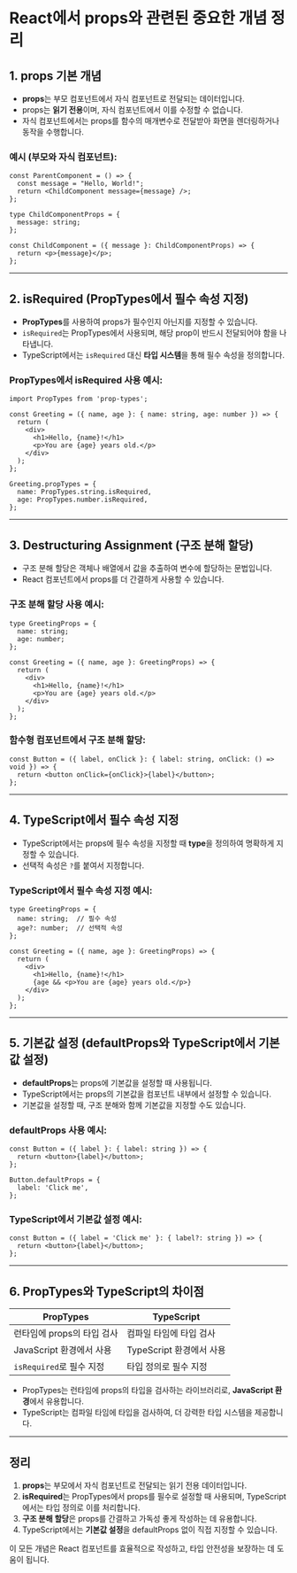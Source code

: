 # React에서 props와 관련된 중요한 개념 정리

## 1. props 기본 개념

- **props**는 부모 컴포넌트에서 자식 컴포넌트로 전달되는 데이터입니다.
- props는 **읽기 전용**이며, 자식 컴포넌트에서 이를 수정할 수 없습니다.
- 자식 컴포넌트에서는 props를 함수의 매개변수로 전달받아 화면을 렌더링하거나 동작을 수행합니다.

### 예시 (부모와 자식 컴포넌트):
```tsx
const ParentComponent = () => {
  const message = "Hello, World!";
  return <ChildComponent message={message} />;
};

type ChildComponentProps = {
  message: string;
};

const ChildComponent = ({ message }: ChildComponentProps) => {
  return <p>{message}</p>;
};
```

---

## 2. isRequired (PropTypes에서 필수 속성 지정)

- **PropTypes**를 사용하여 props가 필수인지 아닌지를 지정할 수 있습니다.
- `isRequired`는 PropTypes에서 사용되며, 해당 prop이 반드시 전달되어야 함을 나타냅니다.
- TypeScript에서는 `isRequired` 대신 **타입 시스템**을 통해 필수 속성을 정의합니다.

### PropTypes에서 isRequired 사용 예시:
```tsx
import PropTypes from 'prop-types';

const Greeting = ({ name, age }: { name: string, age: number }) => {
  return (
    <div>
      <h1>Hello, {name}!</h1>
      <p>You are {age} years old.</p>
    </div>
  );
};

Greeting.propTypes = {
  name: PropTypes.string.isRequired,
  age: PropTypes.number.isRequired,
};
```

---

## 3. Destructuring Assignment (구조 분해 할당)

- 구조 분해 할당은 객체나 배열에서 값을 추출하여 변수에 할당하는 문법입니다.
- React 컴포넌트에서 props를 더 간결하게 사용할 수 있습니다.

### 구조 분해 할당 사용 예시:
```tsx
type GreetingProps = {
  name: string;
  age: number;
};

const Greeting = ({ name, age }: GreetingProps) => {
  return (
    <div>
      <h1>Hello, {name}!</h1>
      <p>You are {age} years old.</p>
    </div>
  );
};
```

### 함수형 컴포넌트에서 구조 분해 할당:
```tsx
const Button = ({ label, onClick }: { label: string, onClick: () => void }) => {
  return <button onClick={onClick}>{label}</button>;
};
```

---

## 4. TypeScript에서 필수 속성 지정

- TypeScript에서는 props에 필수 속성을 지정할 때 **type**을 정의하여 명확하게 지정할 수 있습니다.
- 선택적 속성은 `?`를 붙여서 지정합니다.

### TypeScript에서 필수 속성 지정 예시:
```tsx
type GreetingProps = {
  name: string;  // 필수 속성
  age?: number;  // 선택적 속성
};

const Greeting = ({ name, age }: GreetingProps) => {
  return (
    <div>
      <h1>Hello, {name}!</h1>
      {age && <p>You are {age} years old.</p>}
    </div>
  );
};
```

---

## 5. 기본값 설정 (defaultProps와 TypeScript에서 기본값 설정)

- **defaultProps**는 props에 기본값을 설정할 때 사용됩니다.
- TypeScript에서는 props의 기본값을 컴포넌트 내부에서 설정할 수 있습니다.
- 기본값을 설정할 때, 구조 분해와 함께 기본값을 지정할 수도 있습니다.

### defaultProps 사용 예시:
```tsx
const Button = ({ label }: { label: string }) => {
  return <button>{label}</button>;
};

Button.defaultProps = {
  label: 'Click me',
};
```

### TypeScript에서 기본값 설정 예시:
```tsx
const Button = ({ label = 'Click me' }: { label?: string }) => {
  return <button>{label}</button>;
};
```

---

## 6. PropTypes와 TypeScript의 차이점

| PropTypes                     | TypeScript                  |
|-------------------------------|-----------------------------|
| 런타임에 props의 타입 검사    | 컴파일 타임에 타입 검사     |
| JavaScript 환경에서 사용       | TypeScript 환경에서 사용    |
| `isRequired`로 필수 지정      | 타입 정의로 필수 지정       |

- PropTypes는 런타임에 props의 타입을 검사하는 라이브러리로, **JavaScript 환경**에서 유용합니다.
- TypeScript는 컴파일 타임에 타입을 검사하여, 더 강력한 타입 시스템을 제공합니다.

---

## 정리

1. **props**는 부모에서 자식 컴포넌트로 전달되는 읽기 전용 데이터입니다.
2. **isRequired**는 PropTypes에서 props를 필수로 설정할 때 사용되며, TypeScript에서는 타입 정의로 이를 처리합니다.
3. **구조 분해 할당**은 props를 간결하고 가독성 좋게 작성하는 데 유용합니다.
4. TypeScript에서는 **기본값 설정**을 defaultProps 없이 직접 지정할 수 있습니다.

이 모든 개념은 React 컴포넌트를 효율적으로 작성하고, 타입 안전성을 보장하는 데 도움이 됩니다.
